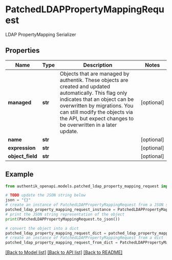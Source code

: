 # PatchedLDAPPropertyMappingRequest

LDAP PropertyMapping Serializer

## Properties

Name | Type | Description | Notes
------------ | ------------- | ------------- | -------------
**managed** | **str** | Objects that are managed by authentik. These objects are created and updated automatically. This flag only indicates that an object can be overwritten by migrations. You can still modify the objects via the API, but expect changes to be overwritten in a later update. | [optional] 
**name** | **str** |  | [optional] 
**expression** | **str** |  | [optional] 
**object_field** | **str** |  | [optional] 

## Example

```python
from authentik_openapi.models.patched_ldap_property_mapping_request import PatchedLDAPPropertyMappingRequest

# TODO update the JSON string below
json = "{}"
# create an instance of PatchedLDAPPropertyMappingRequest from a JSON string
patched_ldap_property_mapping_request_instance = PatchedLDAPPropertyMappingRequest.from_json(json)
# print the JSON string representation of the object
print(PatchedLDAPPropertyMappingRequest.to_json())

# convert the object into a dict
patched_ldap_property_mapping_request_dict = patched_ldap_property_mapping_request_instance.to_dict()
# create an instance of PatchedLDAPPropertyMappingRequest from a dict
patched_ldap_property_mapping_request_from_dict = PatchedLDAPPropertyMappingRequest.from_dict(patched_ldap_property_mapping_request_dict)
```
[[Back to Model list]](../README.md#documentation-for-models) [[Back to API list]](../README.md#documentation-for-api-endpoints) [[Back to README]](../README.md)


